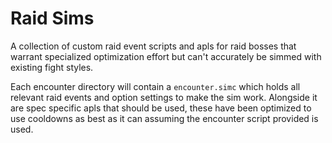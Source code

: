# Raid Sims

A collection of custom raid event scripts and apls for raid bosses that warrant specialized optimization effort but can't accurately be simmed with existing fight styles.

Each encounter directory will contain a `encounter.simc` which holds all relevant raid events and option settings to make the sim work. Alongside it are spec specific apls that should be used, these have been optimized to use cooldowns as best as it can assuming the encounter script provided is used.
